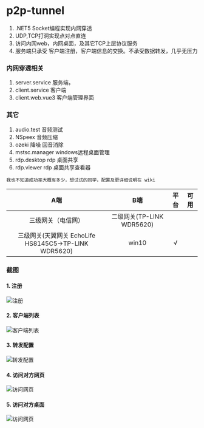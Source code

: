 <!--
 * @Author: snltty
 * @Date: 2021-08-22 14:09:03
 * @LastEditors: snltty
 * @LastEditTime: 2021-08-22 14:14:39
 * @version: v1.0.0
 * @Descripttion: 功能说明
 * @FilePath: \client.web.vue3d:\Desktop\p2p-tunnel\README.md
-->
# p2p-tunnel

1. .NET5 Socket编程实现内网穿透
2. UDP,TCP打洞实现点对点直连
3. 访问内网web，内网桌面，及其它TCP上层协议服务
4. 服务端只承受 客户端注册，客户端信息的交换。不承受数据转发，几乎无压力

### 内网穿透相关
1. server.service 服务端，
2. client.service 客户端
3. client.web.vue3 客户端管理界面

### 其它
1. audio.test 音频测试
2. NSpeex 音频压缩
3. ozeki 降噪 回音消除
4. mstsc.manager windows远程桌面管理
5. rdp.desktop rdp 桌面共享 
6. rdp.viewer  rdp 桌面共享查看器

```
我也不知道成功率大概有多少，想试试的同学，配置及更详细说明在 wiki 
```

| A端 | B端 | 平台 | 可用 |
| :----:| :----: | :----: |:----: |
| 三级网关（电信网） | 二级网关(TP-LINK WDR5620)
三级网关(天翼网关 EchoLife HS8145C5->TP-LINK WDR5620) | win10 |√ |


### 截图
#### 1. 注册
![注册](https://gitee.com/snltty/p2p-tunnel/raw/master/screenshot/reg.jpg)


#### 2. 客户端列表
![客户端列表](https://gitee.com/snltty/p2p-tunnel/raw/master/screenshot/clients.jpg)


#### 3. 转发配置
![转发配置](https://gitee.com/snltty/p2p-tunnel/raw/master/screenshot/tcpforward.jpg)

#### 4. 访问对方网页
![访问网页](https://gitee.com/snltty/p2p-tunnel/raw/master/screenshot/bweb.jpg)

#### 5. 访问对方桌面
![访问网页](https://gitee.com/snltty/p2p-tunnel/raw/master/screenshot/bdesktop.jpg)
